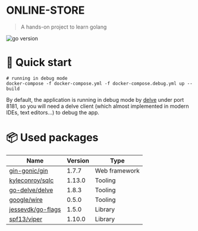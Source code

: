 # ONLINE-STORE
> A hands-on project to learn golang

<img src="https://img.shields.io/github/go-mod/go-version/stewie1520/online-store" alt="go version"/>&nbsp;

# :rocket: Quick start
```shell
# running in debug mode
docker-compose -f docker-compose.yml -f docker-compose.debug.yml up --build
```

By default, the application is running in debug mode by [delve](https://github.com/go-delve/delve) under port 8181, so you will need a delve client (which almost implemented in modern IDEs, text editors...) to debug the app.

# :package: Used packages
| Name                                                      | Version      | Type          |
| -------------------------------------------------------   | ------------ | ------------- |
| [gin-gonic/gin](https://github.com/gin-gonic/gin)         | 1.7.7        | Web framework |
| [kyleconroy/sqlc](https://github.com/kyleconroy/sqlc)     | 1.13.0       | Tooling       |
| [go-delve/delve](https://github.com/go-delve/delve)       | 1.8.3        | Tooling       |
| [google/wire](https://github.com/google/wire)             | 0.5.0        | Tooling       |
| [jessevdk/go-flags](https://github.com/jessevdk/go-flags) | 1.5.0        | Library       |
| [spf13/viper](https://github.com/spf13/viper)             | 1.10.0       | Library       |

